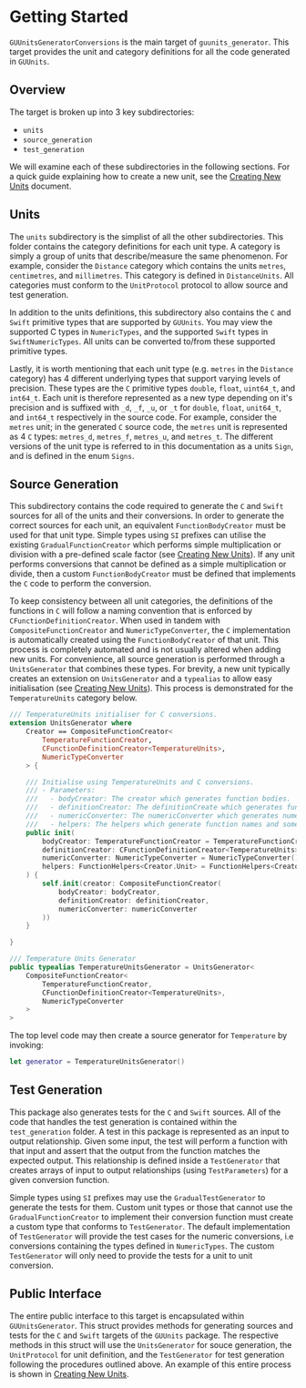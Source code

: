# Getting Started

`GUUnitsGeneratorConversions` is the main target of `guunits_generator`. This target provides the unit and category
definitions for all the code generated in `GUUnits`.

## Overview

The target is broken up into 3 key subdirectories:

* `units`
* `source_generation`
* `test_generation`

We will examine each of these subdirectories in the following sections. For a quick guide explaining how to create a new unit,
see the [Creating New Units](creatingnewunits) document.

## Units

The `units` subdirectory is the simplist of all the other subdirectories. This folder contains the category definitions for each
unit type. A category is simply a group of units that describe/measure the same phenomenon. For example, consider the `Distance`
category which contains the units `metres`, `centimetres`, and `millimetres`. This category is defined in ``DistanceUnits``.
All categories must conform to the ``UnitProtocol`` protocol to allow source and test generation.

In addition to the units definitions, this subdirectory also contains the `C` and `Swift` primitive types that are supported
by `GUUnits`. You may view the supported C types in ``NumericTypes``, and the supported `Swift` types in ``SwiftNumericTypes``.
All units can be converted to/from these supported primitive types.

Lastly, it is worth mentioning that each unit type (e.g. `metres` in the `Distance` category) has 4 different underlying types that support
varying levels of precision. These types are the `C` primitive types `double`, `float`, `uint64_t`, and `int64_t`. Each unit is therefore
represented as a new type depending on it's precision and is suffixed with `_d`, `_f`, `_u`, or `_t` for `double`, `float`, `unit64_t`,
and `int64_t` respectively in the source code. For example, consider the `metres` unit; in the generated `C` source code, the `metres`
unit is represented as 4 `C` types: `metres_d`, `metres_f`, `metres_u`, and `metres_t`. The different versions of the unit type is referred
to in this documentation as a units `Sign`, and is defined in the enum ``Signs``.

## Source Generation

This subdirectory contains the code required to generate the `C` and `Swift` sources for all of the units and their conversions.
In order to generate the correct sources for each unit, an equivalent ``FunctionBodyCreator`` must be used for that unit type.
Simple types using `SI` prefixes can utilise the existing `GradualFunctionCreator` which performs simple multiplication or
division with a pre-defined scale factor (see [Creating New Units](creatingnewunits)). If any unit performs conversions that
cannot be defined as a simple multiplication or divide, then a custom ``FunctionBodyCreator`` must be defined that implements
the `C` code to perform the conversion.

To keep consistency between all unit categories, the definitions of the functions in `C` will follow a naming convention that
is enforced by ``CFunctionDefinitionCreator``. When used in tandem with ``CompositeFunctionCreator`` and ``NumericTypeConverter``,
the `C` implementation is automatically created using the ``FunctionBodyCreator`` of that unit. This process is completely
automated and is not usually altered when adding new units. For convenience, all source generation is performed through
a ``UnitsGenerator`` that combines these types. For brevity, a new unit typically creates an extension on ``UnitsGenerator``
and a `typealias` to allow easy initialisation (see [Creating New Units](creatingnewunits)). This process is demonstrated
for the ``TemperatureUnits`` category below.

```swift
/// TemperatureUnits initialiser for C conversions.
extension UnitsGenerator where
    Creator == CompositeFunctionCreator<
        TemperatureFunctionCreator,
        CFunctionDefinitionCreator<TemperatureUnits>,
        NumericTypeConverter
    > {

    /// Initialise using TemperatureUnits and C conversions.
    /// - Parameters:
    ///   - bodyCreator: The creator which generates function bodies.
    ///   - definitionCreator: The definitionCreate which generates function definitions.
    ///   - numericConverter: The numericConverter which generates numeric type conversions.
    ///   - helpers: The helpers which generate function names and some definitions.
    public init(
        bodyCreator: TemperatureFunctionCreator = TemperatureFunctionCreator(),
        definitionCreator: CFunctionDefinitionCreator<TemperatureUnits> = CFunctionDefinitionCreator(),
        numericConverter: NumericTypeConverter = NumericTypeConverter(),
        helpers: FunctionHelpers<Creator.Unit> = FunctionHelpers<Creator.Unit>()
    ) {
        self.init(creator: CompositeFunctionCreator(
            bodyCreator: bodyCreator,
            definitionCreator: definitionCreator,
            numericConverter: numericConverter
        ))
    }

}

/// Temperature Units Generator
public typealias TemperatureUnitsGenerator = UnitsGenerator<
    CompositeFunctionCreator<
        TemperatureFunctionCreator,
        CFunctionDefinitionCreator<TemperatureUnits>,
        NumericTypeConverter
    >
>
```

The top level code may then create a source generator for `Temperature` by invoking:

```swift
let generator = TemperatureUnitsGenerator()
```

## Test Generation

This package also generates tests for the `C` and `Swift` sources. All of the code that handles the test generation
is contained within the `test_generation` folder. A test in this package is represented as an input to output relationship.
Given some input, the test will perform a function with that input and assert that the output from the function matches the
expected output. This relationship is defined inside a ``TestGenerator`` that creates arrays of input to output relationships
(using ``TestParameters``) for a given conversion function.

Simple types using `SI` prefixes may use the ``GradualTestGenerator`` to generate the tests for them. Custom unit types or
those that cannot use the ``GradualFunctionCreator`` to implement their conversion function must create a custom type
that conforms to ``TestGenerator``. The default implementation of ``TestGenerator`` will provide the test cases
for the numeric conversions, i.e conversions containing the types defined in ``NumericTypes``. The custom
``TestGenerator`` will only need to provide the tests for a unit to unit conversion.

## Public Interface

The entire public interface to this target is encapsulated within ``GUUnitsGenerator``. This struct provides methods
for generating sources and tests for the `C` and `Swift` targets of the `GUUnits` package. The respective methods
in this struct will use the ``UnitsGenerator`` for souce generation, the ``UnitProtocol`` for unit definition,
and the ``TestGenerator`` for test generation following the procedures outlined above. An example of this entire process
is shown in [Creating New Units](creatingnewunits).
